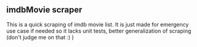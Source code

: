 ## imdbMovie scraper

This is a quick scraping of imdb movie list. It is just made for emergency use case if needed so it lacks unit tests, better generalization of scraping (don't judge me on that :) )